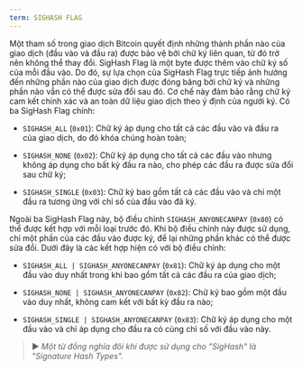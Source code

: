 ```yaml
---
term: SIGHASH FLAG
---
```


Một tham số trong giao dịch Bitcoin quyết định những thành phần nào của giao dịch (đầu vào và đầu ra) được bảo vệ bởi chữ ký liên quan, từ đó trở nên không thể thay đổi. SigHash Flag là một byte được thêm vào chữ ký số của mỗi đầu vào. Do đó, sự lựa chọn của SigHash Flag trực tiếp ảnh hưởng đến những phần nào của giao dịch được đóng băng bởi chữ ký và những phần nào vẫn có thể được sửa đổi sau đó. Cơ chế này đảm bảo rằng chữ ký cam kết chính xác và an toàn dữ liệu giao dịch theo ý định của người ký. Có ba SigHash Flag chính:

- `SIGHASH_ALL` (`0x01`): Chữ ký áp dụng cho tất cả các đầu vào và đầu ra của giao dịch, do đó khóa chúng hoàn toàn;

- `SIGHASH_NONE` (`0x02`): Chữ ký áp dụng cho tất cả các đầu vào nhưng không áp dụng cho bất kỳ đầu ra nào, cho phép các đầu ra được sửa đổi sau chữ ký;

- `SIGHASH_SINGLE` (`0x03`): Chữ ký bao gồm tất cả các đầu vào và chỉ một đầu ra tương ứng với chỉ số của đầu vào đã ký.

Ngoài ba SigHash Flag này, bộ điều chỉnh `SIGHASH_ANYONECANPAY` (`0x80`) có thể được kết hợp với mỗi loại trước đó. Khi bộ điều chỉnh này được sử dụng, chỉ một phần của các đầu vào được ký, để lại những phần khác có thể được sửa đổi. Dưới đây là các kết hợp hiện có với bộ điều chỉnh:

- `SIGHASH_ALL | SIGHASH_ANYONECANPAY` (`0x81`): Chữ ký áp dụng cho một đầu vào duy nhất trong khi bao gồm tất cả các đầu ra của giao dịch;

- `SIGHASH_NONE | SIGHASH_ANYONECANPAY` (`0x82`): Chữ ký bao gồm một đầu vào duy nhất, không cam kết với bất kỳ đầu ra nào;

- `SIGHASH_SINGLE | SIGHASH_ANYONECANPAY` (`0x83`): Chữ ký áp dụng cho một đầu vào và chỉ áp dụng cho đầu ra có cùng chỉ số với đầu vào này.

> ► *Một từ đồng nghĩa đôi khi được sử dụng cho "SigHash" là "Signature Hash Types".*